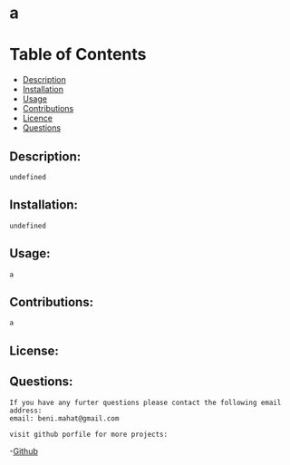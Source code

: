 
# a

# Table of Contents
- [Description](#description)
- [Installation](#installation)
- [Usage](#usage)
- [Contributions](#contributions)
- [Licence](#licence)
- [Questions](#questions)

## Description: 
    undefined
## Installation:
    undefined
## Usage:
    a
## Contributions:
    a
## License:
    
## Questions:
    If you have any furter questions please contact the following email address:
    email: beni.mahat@gmail.com
    
    visit github porfile for more projects:
-[Github](https://www.github.com/benimahat1291)
    
    